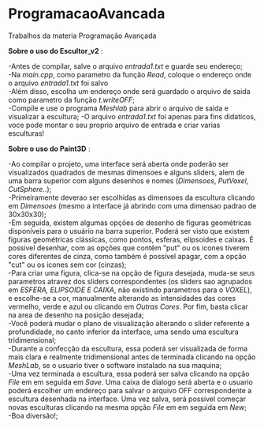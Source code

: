 # ProgramacaoAvancada
Trabalhos da materia Programação Avançada
  
    
  
  
**Sobre o uso do Escultor_v2** :  

-Antes de compilar, salve o arquivo *entrada1.txt* e guarde seu endereço;  
-Na *main.cpp*, como parametro da função *Read*, coloque o endereço onde o arquivo *entrada1.txt* foi salvo  
-Além disso, escolha um endereço onde será guardado o arquivo de saida como parametro da função *t.writeOFF*;   
-Compile e use o programa *Meshlab* para abrir o arquivo de saida e visualizar a escultura;
-O arquivo *entrada1.txt* foi apenas para fins didaticos, voce pode montar o seu proprio arquivo de entrada e criar varias esculturas!


**Sobre o uso do Paint3D** :

-Ao compilar o projeto, uma interface será aberta onde poderão ser visualizados quadrados de mesmas dimensoes e alguns sliders, alem de uma barra superior com alguns desenhos e nomes (*Dimensoes*, *PutVoxel*, *CutSphere*..);  
-Primeiramente deverao ser escolhidas as dimensoes da escultura clicando em *Dimensoes* (mesmo a interface já abrindo com uma dimensao padrao de 30x30x30);  
-Em seguida, existem algumas opções de desenho de figuras geométricas disponíveis para o usuário na barra superior. Poderá ser visto que existem figuras geométricas clássicas, como pontos, esferas, elipsoides e caixas. É possivel desenhar, com as opções que contêm "put" ou os icones tiverem cores diferentes de cinza, como também é possível apagar, com a opção "cut" ou os icones sem cor (cinzas);  
-Para criar uma figura, clica-se na opção de figura desejada, muda-se seus parametros atravez dos sliders correspondentes (os sliders sao agrupados em *ESFERA, ELIPSOIDE E CAIXA*, não existindo parametros para o *VOXEL*), e escolhe-se a cor, manualmente alterando as intensidades das cores vermelho, verde e azul ou clicando em *Outras Cores*. Por fim, basta clicar na area de desenho na posição desejada;  
-Você poderá mudar o plano de visualização alterando o slider referente a profundidade, no canto inferior da interface, uma sendo uma escultura tridimensional;  
-Durante a confecção da escultura, essa poderá ser visualizada de forma mais clara e realmente tridimensional antes de terminada clicando na opção *MeshLab*, se o usuario tiver o software instalado na sua maquina;  
-Uma vez terminada a escultura, essa poderá ser salva clicando na opção *File* em em seguida em *Save*. Uma caixa de dialogo será aberta e o usuario poderá escolher um endereço para salvar o arquivo OFF correspondente a escultura desenhada na interface. Uma vez salva, será possivel começar novas esculturas clicando na mesma opção *File* em em seguida em *New*;  
-Boa diversão!;  






